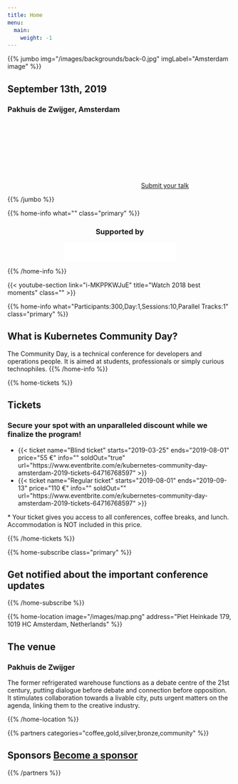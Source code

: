 ```yaml
---
title: Home
menu:
  main:
    weight: -1
---
```


<!-- JUMBO -->
{{% jumbo img="/images/backgrounds/back-0.jpg" imgLabel="Amsterdam image" %}}

## September 13th, 2019

### Pakhuis de Zwijger, Amsterdam

<!--
<a class="btn primary btn-lg" style="margin-top: 1em;" href="" target="_blank">Become a sponsor</a>
-->

<a class="btn primary btn-lg" href="https://sessionize.com/cndams2019/">
    <svg class="icon icon-cfp"><use xlink:href="#cfp"></use></svg>Submit your talk
</a>

{{% /jumbo %}}

<!-- CNCF LOGO -->
{{% home-info what="" class="primary" %}}

<h3 style="text-align:center;">Supported by</h2>
<img src="/images/logos/cncf-white.png" alt="cncf-logo" style="width:50%;margin-left:auto;margin-right:auto;display: block;"/>

{{% /home-info %}}

<!-- YOUTUBE SECTION -->
{{< youtube-section link="i-MKPPKWJuE" title="Watch 2018 best moments" class="" >}}

<!-- INFO -->
{{% home-info what="Participants:300,Day:1,Sessions:10,Parallel Tracks:1" class="primary" %}}

## What is Kubernetes Community Day?

The Community Day, is a technical conference for developers and operations people.
It is aimed at students, professionals or simply curious technophiles.
{{% /home-info %}}

<!-- SPEAKERS -->
<!-- BREAKS JUMBO IMAGE
{{% home-speakers %}}
## Featured Speakers

{{< button-link label="Submit a presentation"
                url="https://conference-hall.io/public/event/HJRThubF4uYPkb7jSUxi"
                icon="cfp" >}}

{{< button-link label="See all speakers"
                url="./speakers"
                icon="right" >}}

{{% /home-speakers %}}
-->

{{% home-tickets %}}

## Tickets 

### Secure your spot with an unparalleled discount while we finalize the program!

<ul>
<li>{{< ticket name="Blind ticket"
           starts="2019-03-25"
           ends="2019-08-01"
           price="55 €"
           info=""
           soldOut="true"
           url="https://www.eventbrite.com/e/kubernetes-community-day-amsterdam-2019-tickets-64716768597" >}}</li>
<li>{{< ticket name="Regular ticket"
           starts="2019-08-01"
           ends="2019-09-13"
           price="110 €"
           info=""
           soldOut=""
           url="https://www.eventbrite.com/e/kubernetes-community-day-amsterdam-2019-tickets-64716768597" >}}</li>
</ul>

\* Your ticket gives you access to all conferences, coffee breaks, and lunch. Accommodation is NOT included in this price.

{{% /home-tickets %}}

<!-- NOTIFICATION -->
{{% home-subscribe  class="primary" %}} <!--   class="primary"  -->

## Get notified about the important conference updates

{{% /home-subscribe %}}

<!-- THE MAP -->
{{% home-location
    image="/images/map.png"
    address="Piet Heinkade 179, 1019 HC Amsterdam, Netherlands" %}}

## The venue

### Pakhuis de Zwijger

The former refrigerated warehouse functions as a debate centre of the 21st century, putting dialogue before debate and connection before opposition. It stimulates collaboration towards a livable city, puts urgent matters on the agenda, linking them to the creative industry.

{{% /home-location %}}

{{% partners categories="coffee,gold,silver,bronze,community" %}}

## Sponsors <a class="btn primary btn-lg" style="margin-top: 1em;" href="https://docs.google.com/presentation/d/1DebzlTMINfjTOXtiMqRADe0D4ko9eRHXbKmO-289-NY" target="_blank">Become a sponsor</a>

{{% /partners %}}

